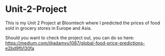 # Unit-2-Project

This is my Unit 2 Project at Bloomtech where I predicted the prices of food sold in grocery stores in Europe and Asia.

Should you want to check the project out, you can do so here: https://medium.com/@adamvu1087/global-food-price-predictions-e2bd9fb130fa
